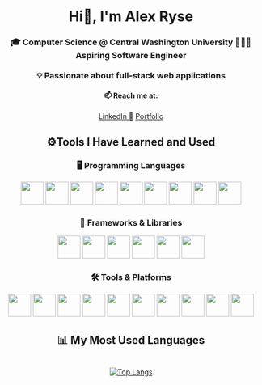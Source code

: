 <div align="center">
  <h1>Hi👋, I'm Alex Ryse</h1>
</div>

<div align="center">
  <h3>
    <strong>🎓 Computer Science @ Central Washington University</strong>
    <strong>👨🏼‍💻 Aspiring Software Engineer</strong>
    </br>
    </br>
    <strong>💡 Passionate about full-stack web applications</strong>
  </h3>
</div>

<div align="center">
  <h4>📫 Reach me at:</h4>
  <p align="center">
    <a href="https://www.linkedin.com/in/alex-ryse" target="_blank" rel="noopener noreferrer">
      LinkedIn
    </a>
    🙌
    <a href="https://rysealex.github.io/my-portfolio" target="_blank" rel="noopener noreferrer">
      Portfolio
    </a>
  </p>
</div>

<div align="center">
  <h2>⚙️Tools I Have Learned and Used</h2>
</div>

<div align="center">
  <h3>🖥️ Programming Languages</h3>
  <p align="center">
    <img src="https://cdn.jsdelivr.net/gh/devicons/devicon@latest/icons/java/java-original.svg" width="45" height="45"/>
    <img src="https://cdn.jsdelivr.net/gh/devicons/devicon@latest/icons/python/python-original.svg" width="45" height="45"/>
    <img src="https://cdn.jsdelivr.net/gh/devicons/devicon@latest/icons/javascript/javascript-original.svg" width="45" height="45"/>
    <img src="https://cdn.jsdelivr.net/gh/devicons/devicon@latest/icons/html5/html5-original.svg" width="45" height="45"/>
    <img src="https://cdn.jsdelivr.net/gh/devicons/devicon@latest/icons/css3/css3-original.svg" width="45" height="45"/>
    <img src="https://cdn.jsdelivr.net/gh/devicons/devicon@latest/icons/c/c-original.svg" width="45" height="45"/>
    <img src="https://cdn.jsdelivr.net/gh/devicons/devicon@latest/icons/cplusplus/cplusplus-original.svg" width="45" height="45"/>
    <img src="https://cdn.jsdelivr.net/gh/devicons/devicon@latest/icons/csharp/csharp-original.svg" width="45" height="45"/>      
    <img src="https://cdn.jsdelivr.net/gh/devicons/devicon@latest/icons/php/php-original.svg" width="45" height="45"/>
  </p>
</div> 

<div align="center">
  <h3>🧩 Frameworks & Libraries</h3>
  <p align="center">
    <img src="https://cdn.jsdelivr.net/gh/devicons/devicon@latest/icons/react/react-original.svg" width="45" height="45"/>
    <img src="https://www.vectorlogo.zone/logos/nodejs/nodejs-icon.svg" width="45" height="45"/>
    <img src="https://img.icons8.com/ios/50/FFFFFF/express-js.png" width="45" height="45" />
    <img src="https://www.vectorlogo.zone/logos/palletsprojects_flask/palletsprojects_flask-icon.svg" width="45" height="45"/>
    <img src="https://cdn.jsdelivr.net/gh/devicons/devicon@latest/icons/jquery/jquery-original.svg" width="45" height="45"/>
    <img src="https://cdn.jsdelivr.net/gh/devicons/devicon@latest/icons/tailwindcss/tailwindcss-original.svg"  width="45" height="45"/>     
  </p>
</div> 

<div align="center">
  <h3>🛠️ Tools & Platforms</h3>
  <p align="center">
    <img src="https://cdn.jsdelivr.net/gh/devicons/devicon@latest/icons/git/git-original.svg" width="45" height="45"/>
    <img src="https://cdn.jsdelivr.net/gh/devicons/devicon@latest/icons/docker/docker-original.svg" width="45" height="45"/>
    <img src="https://cdn.jsdelivr.net/gh/devicons/devicon@latest/icons/kubernetes/kubernetes-original.svg" width="45" height="45"/>
    <img src="https://cdn.jsdelivr.net/gh/devicons/devicon@latest/icons/linux/linux-original.svg" width="45" height="45"/>
    <img src="https://www.vectorlogo.zone/logos/ubuntu/ubuntu-icon.svg" width="45" height="45"/>
    <img src="https://cdn.jsdelivr.net/gh/devicons/devicon@latest/icons/mysql/mysql-original-wordmark.svg" width="45" height="45"/>
    <img src="https://cdn.jsdelivr.net/gh/devicons/devicon@latest/icons/firebase/firebase-original.svg" width="45" height="45"/>   
    <img src="https://cdn.jsdelivr.net/gh/devicons/devicon@latest/icons/androidstudio/androidstudio-original.svg" width="45" height="45"/>
    <img src="https://cdn.jsdelivr.net/gh/devicons/devicon@latest/icons/vscode/vscode-original.svg" width="45" height="45"/>
    <img src="https://cdn.jsdelivr.net/gh/devicons/devicon@latest/icons/visualstudio/visualstudio-original.svg" width="45" height="45"/>      
  </p>
</div> 

<div align="center">
  <h2>📊 My Most Used Languages</h2>
  <br/>
  <a href="https://github.com/rysealex/github-readme-stats">
    <img src="https://github-readme-stats.vercel.app/api/top-langs/?username=rysealex&layout=donut&bg_color=0f2027,203a43,2c5364&text_color=ffffff&hide_title=true" alt="Top Langs" />
  </a>
  <!--[![Top Langs](https://github-readme-stats.vercel.app/api/top-langs/?username=rysealex&layout=donut&bg_color=0f2027,203a43,2c5364&text_color=ffffff&hide_title=true)]           (https://github.com/rysealex/github-readme-stats)-->
</div>

<br/>

